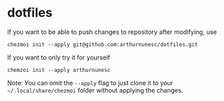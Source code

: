 # dotfiles

If you want to be able to push changes to repository after modifying, use

`chezmoi init --apply git@github.com:arthurnunesc/dotfiles.git`

If you want to only try it for yourself

`chemzoi init --apply arthurnunesc`

Note: You can omit the `--apply` flag to just clone it to your `~/.local/share/chezmoi` folder without applying the changes.
